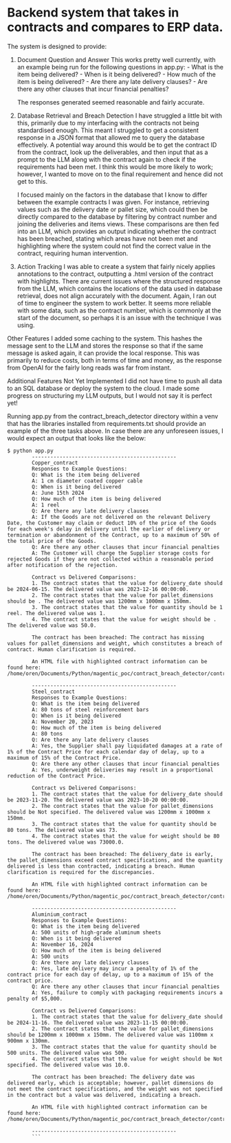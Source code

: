 # Backend system that takes in contracts and compares to ERP data.

The system is designed to provide:

1. Document Question and Answer
    This works pretty well currently, with an example being run for the following questions in app.py:
        - What is the item being delivered?
        - When is it being delivered?
        - How much of the item is being delivered?
        - Are there any late delivery clauses?
        - Are there any other clauses that incur financial penalties?

    The responses generated seemed reasonable and fairly accurate.

2. Database Retrieval and Breach Detection
    I have struggled a little bit with this, primarily due to my interfacing with the contracts not being standardised enough. This meant I struggled to get a consistent response in a JSON format that allowed me to query the database effectively. A potential way around this would be to get the contract ID from the contract, look up the deliverables, and then input that as a prompt to the LLM along with the contract again to check if the requirements had been met. I think this would be more likely to work; however, I wanted to move on to the final requirement and hence did not get to this.

    I focused mainly on the factors in the database that I know to differ between the example contracts I was given. For instance, retrieving values such as the delivery date or pallet size, which could then be directly compared to the database by filtering by contract number and joining the deliveries and items views. These comparisons are then fed into an LLM, which provides an output indicating whether the contract has been breached, stating which areas have not been met and highlighting where the system could not find the correct value in the contract, requiring human intervention.

3. Action Tracking
    I was able to create a system that fairly nicely applies annotations to the contract, outputting a .html version of the contract with highlights. There are current issues where the structured response from the LLM, which contains the locations of the data used in database retrieval, does not align accurately with the document. Again, I ran out of time to engineer the system to work better. It seems more reliable with some data, such as the contract number, which is commonly at the start of the document, so perhaps it is an issue with the technique I was using.

Other Features
    I added some caching to the system. This hashes the message sent to the LLM and stores the response so that if the same message is asked again, it can provide the local response. This was primarily to reduce costs, both in terms of time and money, as the response from OpenAI for the fairly long reads was far from instant.

Additional Features Not Yet Implemented
    I did not have time to push all data to an SQL database or deploy the system to the cloud. I made some progress on structuring my LLM outputs, but I would not say it is perfect yet!

Running app.py from the contract_breach_detector directory within a venv that has the libraries installed from requirements.txt should provide an example of the three tasks above. In case there are any unforeseen issues, I would expect an output that looks like the below:

```
$ python app.py
        -----------------------------------------------
        Copper_contract
        Responses to Example Questions:
        Q: What is the item being delivered
        A: 1 cm diameter coated copper cable
        Q: When is it being delivered
        A: June 15th 2024
        Q: How much of the item is being delivered
        A: 1 reel
        Q: Are there any late delivery clauses
        A: If the Goods are not delivered on the relevant Delivery Date, the Customer may claim or deduct 10% of the price of the Goods for each week's delay in delivery until the earlier of delivery or termination or abandonment of the Contract, up to a maximum of 50% of the total price of the Goods.
        Q: Are there any other clauses that incur financial penalties
        A: The Customer will charge the Supplier storage costs for rejected Goods if they are not collected within a reasonable period after notification of the rejection.

        Contract vs Delivered Comparisons:
        1. The contract states that the value for delivery_date should be 2024-06-15. The delivered value was 2023-12-16 00:00:00.
        2. The contract states that the value for pallet_dimensions should be . The delivered value was 1200mm x 1000mm x 150mm.
        3. The contract states that the value for quantity should be 1 reel. The delivered value was 1.
        4. The contract states that the value for weight should be . The delivered value was 50.0.

        The contract has been breached: The contract has missing values for pallet_dimensions and weight, which constitutes a breach of contract. Human clarification is required.

        An HTML file with highlighted contract information can be found here: /home/oren/Documents/Python/magentic_poc/contract_breach_detector/contracts/highlighted/Copper_contract.html

        -----------------------------------------------
        Steel_contract
        Responses to Example Questions:
        Q: What is the item being delivered
        A: 80 tons of steel reinforcement bars
        Q: When is it being delivered
        A: November 20, 2023
        Q: How much of the item is being delivered
        A: 80 tons
        Q: Are there any late delivery clauses
        A: Yes, the Supplier shall pay liquidated damages at a rate of 1% of the Contract Price for each calendar day of delay, up to a maximum of 15% of the Contract Price.
        Q: Are there any other clauses that incur financial penalties
        A: Yes, underweight deliveries may result in a proportional reduction of the Contract Price.

        Contract vs Delivered Comparisons:
        1. The contract states that the value for delivery_date should be 2023-11-20. The delivered value was 2023-10-20 00:00:00.
        2. The contract states that the value for pallet_dimensions should be Not specified. The delivered value was 1200mm x 1000mm x 150mm.
        3. The contract states that the value for quantity should be 80 tons. The delivered value was 73.
        4. The contract states that the value for weight should be 80 tons. The delivered value was 73000.0.

        The contract has been breached: The delivery_date is early, the pallet_dimensions exceed contract specifications, and the quantity delivered is less than contracted, indicating a breach. Human clarification is required for the discrepancies.

        An HTML file with highlighted contract information can be found here: /home/oren/Documents/Python/magentic_poc/contract_breach_detector/contracts/highlighted/Steel_contract.html

        -----------------------------------------------
        Aluminium_contract
        Responses to Example Questions:
        Q: What is the item being delivered
        A: 500 units of high-grade aluminum sheets
        Q: When is it being delivered
        A: November 16, 2024
        Q: How much of the item is being delivered
        A: 500 units
        Q: Are there any late delivery clauses
        A: Yes, late delivery may incur a penalty of 1% of the contract price for each day of delay, up to a maximum of 15% of the contract price.
        Q: Are there any other clauses that incur financial penalties
        A: Yes, failure to comply with packaging requirements incurs a penalty of $5,000.

        Contract vs Delivered Comparisons:
        1. The contract states that the value for delivery_date should be 2024-11-16. The delivered value was 2023-11-15 00:00:00.
        2. The contract states that the value for pallet_dimensions should be 1200mm x 1000mm x 150mm. The delivered value was 1100mm x 900mm x 130mm.
        3. The contract states that the value for quantity should be 500 units. The delivered value was 500.
        4. The contract states that the value for weight should be Not specified. The delivered value was 10.0.

        The contract has been breached: The delivery date was delivered early, which is acceptable; however, pallet dimensions do not meet the contract specifications, and the weight was not specified in the contract but a value was delivered, indicating a breach.

        An HTML file with highlighted contract information can be found here: /home/oren/Documents/Python/magentic_poc/contract_breach_detector/contracts/highlighted/Aluminium_contract.html

        -----------------------------------------------
        ```